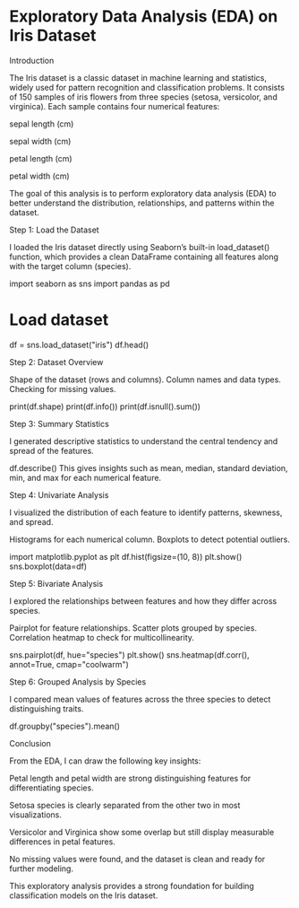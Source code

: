 # Exploratory Data Analysis (EDA) on Iris Dataset

Introduction

The Iris dataset is a classic dataset in machine learning and statistics, widely used for pattern recognition and classification problems. It consists of 150 samples of iris flowers from three species (setosa, versicolor, and virginica). Each sample contains four numerical features:

sepal length (cm)

sepal width (cm)

petal length (cm)

petal width (cm)


The goal of this analysis is to perform exploratory data analysis (EDA) to better understand the distribution, relationships, and patterns within the dataset.

Step 1: Load the Dataset

I loaded the Iris dataset directly using Seaborn’s built-in load_dataset() function, which provides a clean DataFrame containing all features along with the target column (species).

import seaborn as sns
import pandas as pd

# Load dataset
df = sns.load_dataset("iris")
df.head()

Step 2: Dataset Overview

Shape of the dataset (rows and columns).
Column names and data types.
Checking for missing values.

print(df.shape)
print(df.info())
print(df.isnull().sum())

Step 3: Summary Statistics

I generated descriptive statistics to understand the central tendency and spread of the features.

df.describe()
This gives insights such as mean, median, standard deviation, min, and max for each numerical feature.

Step 4: Univariate Analysis

I visualized the distribution of each feature to identify patterns, skewness, and spread.

Histograms for each numerical column.
Boxplots to detect potential outliers.

import matplotlib.pyplot as plt
df.hist(figsize=(10, 8))
plt.show()
sns.boxplot(data=df)

Step 5: Bivariate Analysis

I explored the relationships between features and how they differ across species.

Pairplot for feature relationships.
Scatter plots grouped by species.
Correlation heatmap to check for multicollinearity.


sns.pairplot(df, hue="species")
plt.show()
sns.heatmap(df.corr(), annot=True, cmap="coolwarm")

Step 6: Grouped Analysis by Species

I compared mean values of features across the three species to detect distinguishing traits.

df.groupby("species").mean()


Conclusion

From the EDA, I can draw the following key insights:

Petal length and petal width are strong distinguishing features for differentiating species.

Setosa species is clearly separated from the other two in most visualizations.

Versicolor and Virginica show some overlap but still display measurable differences in petal features.

No missing values were found, and the dataset is clean and ready for further modeling.


This exploratory analysis provides a strong foundation for building classification models on the Iris dataset.

